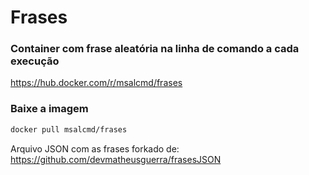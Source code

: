 # Frases

### Container com frase aleatória na linha de comando a cada execução

https://hub.docker.com/r/msalcmd/frases

### Baixe a imagem
```bash
docker pull msalcmd/frases
```

Arquivo JSON com as frases forkado de: https://github.com/devmatheusguerra/frasesJSON
